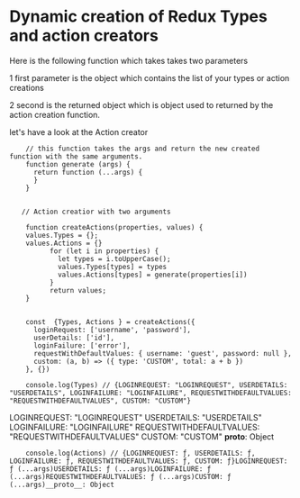 # Dynamic creation of Redux Types and action creators

Here is the following function which takes takes two parameters

1 first parameter is the object which contains the list of your types or action creations

2 second is the returned object which is object used to returned by the action creation function.

let's have a look at the Action creator


        // this function takes the args and return the new created function with the same arguments.
        function generate (args) {
          return function (...args) {
          }
        }
   
        
       // Action creatior with two arguments 
       
        function createActions(properties, values) {
        values.Types = {};
        values.Actions = {}
              for (let i in properties) {
                let types = i.toUpperCase();
                values.Types[types] = types
                values.Actions[types] = generate(properties[i])
              }
              return values;
        }
        
        
        const  {Types, Actions } = createActions({
          loginRequest: ['username', 'password'],
          userDetails: ['id'],
          loginFailure: ['error'],
          requestWithDefaultValues: { username: 'guest', password: null },
          custom: (a, b) => ({ type: 'CUSTOM', total: a + b })
        }, {})
        
        console.log(Types) // {LOGINREQUEST: "LOGINREQUEST", USERDETAILS: "USERDETAILS", LOGINFAILURE: "LOGINFAILURE", REQUESTWITHDEFAULTVALUES: "REQUESTWITHDEFAULTVALUES", CUSTOM: "CUSTOM"}
LOGINREQUEST: "LOGINREQUEST"
USERDETAILS: "USERDETAILS"
LOGINFAILURE: "LOGINFAILURE"
REQUESTWITHDEFAULTVALUES: "REQUESTWITHDEFAULTVALUES"
CUSTOM: "CUSTOM"
__proto__: Object



        console.log(Actions) // {LOGINREQUEST: ƒ, USERDETAILS: ƒ, LOGINFAILURE: ƒ, REQUESTWITHDEFAULTVALUES: ƒ, CUSTOM: ƒ}LOGINREQUEST: ƒ (...args)USERDETAILS: ƒ (...args)LOGINFAILURE: ƒ (...args)REQUESTWITHDEFAULTVALUES: ƒ (...args)CUSTOM: ƒ (...args)__proto__: Object






